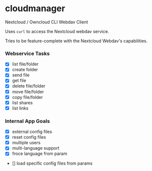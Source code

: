# cloudmanager
Nextcloud / Owncloud CLI Webdav Client  
  
Uses `curl` to access the Nextcloud webdav service.  
  
Tries to be feature-complete with the Nextcloud Webdav's capabilities.  
  
### Webservice Tasks
 - [x] list file/folder
 - [x] create folder
 - [x] send file
 - [x] get file
 - [x] delete file/folder
 - [x] move file/folder
 - [x] copy file/folder
 - [x] list shares
 - [x] list links

### Internal App Goals
 - [x] external config files
 - [x] reset config files
 - [x] multiple users
 - [x] multi-language support
 - [x] froce language from param
 - [] load specific config files from params


